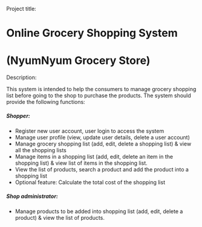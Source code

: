 Project title:
<h1>Online Grocery Shopping System</h1>
<h1>(NyumNyum Grocery Store)</h1>

Description:
<p>This system is intended to help the consumers to manage grocery shopping list
before going to the shop to purchase the products.
The system should provide the following functions:</p>

<h5>Shopper:</h5>
<ul>
<li>Register new user account, user login to access the system</li>
<li> Manage user profile (view, update user details, delete a user account)</li>
<li>Manage grocery shopping list (add, edit, delete a shopping list) & view all
the shopping lists</li>
<li>Manage items in a shopping list (add, edit, delete an item in the shopping
list) & view list of items in the shopping list.</li>
<li>View the list of products, search a product and add the product into a
shopping list</li>
<li>Optional feature: Calculate the total cost of the shopping list</li>
</ul>

<h5>Shop administrator:</h5>
<ul>
<li>Manage products to be added into shopping list (add, edit, delete a
product) & view the list of products.</li>
</ul>
